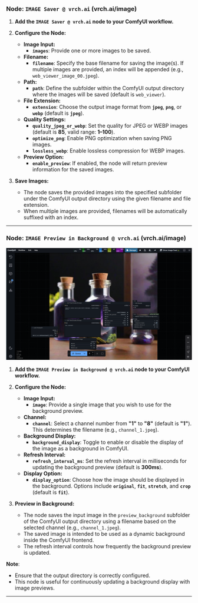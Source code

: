### Node: `IMAGE Saver @ vrch.ai` (vrch.ai/image)

1. **Add the `IMAGE Saver @ vrch.ai` node to your ComfyUI workflow.**

2. **Configure the Node:**
   - **Image Input:**
     - **`images`**: Provide one or more images to be saved.
   - **Filename:**
     - **`filename`**: Specify the base filename for saving the image(s). If multiple images are provided, an index will be appended (e.g., `web_viewer_image_00.jpeg`).
   - **Path:**
     - **`path`**: Define the subfolder within the ComfyUI output directory where the images will be saved (default is `web_viewer`).
   - **File Extension:**
     - **`extension`**: Choose the output image format from **`jpeg`**, **`png`**, or **`webp`** (default is **`jpeg`**).
   - **Quality Settings:**
     - **`quality_jpeg_or_webp`**: Set the quality for JPEG or WEBP images (default is **85**, valid range: **1–100**).
     - **`optimize_png`**: Enable PNG optimization when saving PNG images.
     - **`lossless_webp`**: Enable lossless compression for WEBP images.
   - **Preview Option:**
     - **`enable_preview`**: If enabled, the node will return preview information for the saved images.

3. **Save Images:**
   - The node saves the provided images into the specified subfolder under the ComfyUI output directory using the given filename and file extension.
   - When multiple images are provided, filenames will be automatically suffixed with an index.

---

### Node: `IMAGE Preview in Background @ vrch.ai` (vrch.ai/image)

![](../assets/images/example_003_preview_image_in_background.png)

1. **Add the `IMAGE Preview in Background @ vrch.ai` node to your ComfyUI workflow.**

2. **Configure the Node:**
   - **Image Input:**
     - **`image`**: Provide a single image that you wish to use for the background preview.
   - **Channel:**
     - **`channel`**: Select a channel number from **"1"** to **"8"** (default is **"1"**). This determines the filename (e.g., `channel_1.jpeg`).
   - **Background Display:**
     - **`background_display`**: Toggle to enable or disable the display of the image as a background in ComfyUI.
   - **Refresh Interval:**
     - **`refresh_interval_ms`**: Set the refresh interval in milliseconds for updating the background preview (default is **300ms**).
   - **Display Option:**
     - **`display_option`**: Choose how the image should be displayed in the background. Options include **`original`**, **`fit`**, **`stretch`**, and **`crop`** (default is **`fit`**).

3. **Preview in Background:**
   - The node saves the input image in the `preview_background` subfolder of the ComfyUI output directory using a filename based on the selected channel (e.g., `channel_1.jpeg`).
   - The saved image is intended to be used as a dynamic background inside the ComfyUI frontend.
   - The refresh interval controls how frequently the background preview is updated.

**Note**:
- Ensure that the output directory is correctly configured.
- This node is useful for continuously updating a background display with image previews.

---